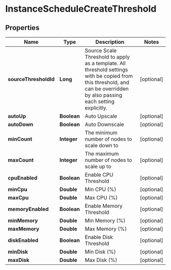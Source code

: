 

# InstanceScheduleCreateThreshold

## Properties

Name | Type | Description | Notes
------------ | ------------- | ------------- | -------------
**sourceThresholdId** | **Long** | Source Scale Threshold to apply as a template. All threshold settings with be copied from this threshold, and can be overridden by also passing each setting explicitly. |  [optional]
**autoUp** | **Boolean** | Auto Upscale |  [optional]
**autoDown** | **Boolean** | Auto Downscale |  [optional]
**minCount** | **Integer** | The minimum number of nodes to scale down to |  [optional]
**maxCount** | **Integer** | The maximum number of nodes to scale up to |  [optional]
**cpuEnabled** | **Boolean** | Enable CPU Threshold |  [optional]
**minCpu** | **Double** | Min CPU (%) |  [optional]
**maxCpu** | **Double** | Max CPU (%) |  [optional]
**memoryEnabled** | **Boolean** | Enable Memory Threshold |  [optional]
**minMemory** | **Double** | Min Memory (%) |  [optional]
**maxMemory** | **Double** | Max Memory (%) |  [optional]
**diskEnabled** | **Boolean** | Enable Disk Threshold |  [optional]
**minDisk** | **Double** | Min Disk (%) |  [optional]
**maxDisk** | **Double** | Max Disk (%) |  [optional]



